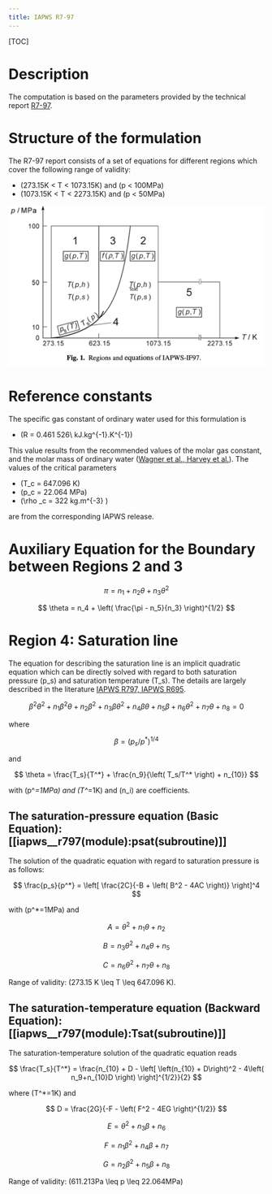 ```yaml
---
title: IAPWS R7-97
---
```


[TOC]

# Description

The computation is based on the parameters provided by the technical report [R7-97](../references.html).

# Structure of the formulation

The R7-97 report consists of a set of equations for different 
regions which cover the following range of validity:

* \(273.15K < T < 1073.15K\) and \(p < 100MPa\) 
* \(1073.15K < T < 2273.15K\) and  \(p < 50MPa\)

<img src="../../media/iapws_r797-regions.png" width="600px"/>
   



# Reference constants

The specific gas constant of ordinary water used for this formulation is

* \(R = 0.461 526\ kJ.kg^{-1}.K^{-1}\)

This value results from the recommended values of the molar gas constant, 
and the molar mass of ordinary water ([Wagner et al., Harvey et al.](../references.html)).
The values of the critical parameters

* \(T_c = 647.096 K\)
* \(p_c = 22.064 MPa\)
* \(\rho _c = 322 kg.m^{-3} \)

are from the corresponding IAPWS release.



# Auxiliary Equation for the Boundary between Regions 2 and 3

$$ \pi = n_1 + n_2 \theta + n_3 \theta ^2 $$

$$ \theta = n_4 + \left( \frac{\pi - n_5}{n_3} \right)^{1/2} $$




# Region 4: Saturation line

The equation for describing the saturation line is an implicit quadratic
equation which can be directly solved with regard to both saturation pressure \(p_s\) 
and saturation temperature \(T_s\). The details are largely described in the literature
[IAPWS R797, IAPWS R695](../references.html). 

$$ \beta ^2 \theta ^2 + n_1 \beta ^2 \theta + n_2 \beta ^2 + n_3 \beta \theta ^2 +n_4 \beta \theta +n_5 \beta + n_6 \theta ^2 + n_7 \theta + n_8 = 0 $$

where

$$ \beta = \left( p_s/p^* \right)^{1/4} $$

and

 $$ \theta = \frac{T_s}{T^*} + \frac{n_9}{\left( T_s/T^* \right) + n_{10}} $$

with \(p^*=1MPa\) and \(T^*=1K\) and \(n_i\) are coefficients.

## The saturation-pressure equation (Basic Equation): [[iapws__r797(module):psat(subroutine)]]

The solution of the quadratic equation with regard to saturation pressure is as follows:

$$ \frac{p_s}{p^*} = \left[ \frac{2C}{-B + \left( B^2 - 4AC \right)} \right]^4 $$

with \(p^*=1MPa\) and 

$$ A = \theta ^2 + n_1 \theta + n_2 $$

$$ B = n_3 \theta ^2 + n_4 \theta + n_5 $$

$$ C = n_6 \theta ^2 + n_7 \theta + n_8 $$

Range of validity: \(273.15 K \leq T \leq 647.096 K\).

## The saturation-temperature equation (Backward Equation): [[iapws__r797(module):Tsat(subroutine)]]

The saturation-temperature solution of the quadratic equation reads

$$ \frac{T_s}{T^*} = \frac{n_{10} + D - \left[ \left(n_{10} + D\right)^2 - 4\left( n_9+n_{10}D \right) \right]^{1/2}}{2} $$

where \(T^*=1K\) and 

$$ D = \frac{2G}{-F - \left( F^2 - 4EG \right)^{1/2}} $$

$$ E = \theta ^2 + n_3\beta + n_6 $$

$$ F = n_1 \beta ^2 +n_4 \beta + n_7 $$

$$ G = n_2 \beta ^2 + n_5 \beta + n_8 $$

Range of validity: \(611.213Pa \leq p \leq 22.064MPa\)
